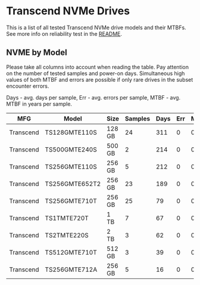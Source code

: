 Transcend NVMe Drives
=====================

This is a list of all tested Transcend NVMe drive models and their MTBFs. See more
info on reliability test in the [README](https://github.com/bsdhw/SMART).

NVME by Model
------------

Please take all columns into account when reading the table. Pay attention on the
number of tested samples and power-on days. Simultaneous high values of both MTBF
and errors are possible if only rare drives in the subset encounter errors.

Days - avg. days per sample,
Err  - avg. errors per sample,
MTBF - avg. MTBF in years per sample.

| MFG       | Model              | Size   | Samples | Days  | Err   | MTBF |
|-----------|--------------------|--------|---------|-------|-------|------|
| Transcend | TS128GMTE110S      | 128 GB | 24      | 311   | 0     | 0.85   |
| Transcend | TS500GMTE240S      | 500 GB | 2       | 214   | 0     | 0.59   |
| Transcend | TS256GMTE110S      | 256 GB | 5       | 212   | 0     | 0.58   |
| Transcend | TS256GMTE652T2     | 256 GB | 23      | 189   | 0     | 0.52   |
| Transcend | TS256GMTE710T      | 256 GB | 25      | 79    | 0     | 0.22   |
| Transcend | TS1TMTE720T        | 1 TB   | 7       | 67    | 0     | 0.18   |
| Transcend | TS2TMTE220S        | 2 TB   | 3       | 62    | 0     | 0.17   |
| Transcend | TS512GMTE710T      | 512 GB | 3       | 39    | 0     | 0.11   |
| Transcend | TS256GMTE712A      | 256 GB | 5       | 16    | 0     | 0.04   |
